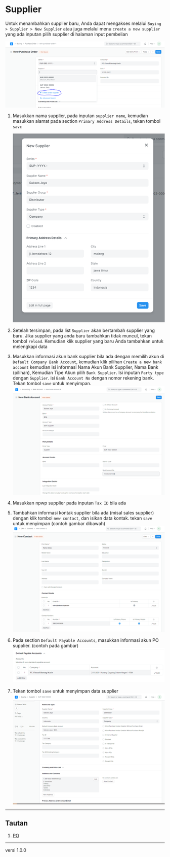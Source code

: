 # Supplier

Untuk menambahkan supplier baru, Anda dapat mengakses melalui `Buying > Supplier > New Supplier` atau juga melalui menu `create a new supplier` yang ada inputan pilih supplier di halaman input pembelian

![](/assets/supplier1.png)

1. Masukkan nama supplier, pada inputan `supplier name`, kemudian masukkan alamat pada section `Primary Address Details`, tekan tombol `savc`
   
   ![](/assets/supplier3.png)

2. Setelah tersimpan, pada list `Supplier` akan bertambah supplier yang baru. Jika supplier yang anda baru tambahkan tidak muncul, tekan tombol `reload`. Kemudian klik supplier yang baru Anda tambahkan untuk melengkapi data

3. Masukkan informasi akun bank supplier bila ada dengan memilih akun di `Default Company Bank Account`, kemudian klik pilihan `Create a new bank account` kemudian isi informasi Nama Akun Bank Supplier, Nama Bank (pilihan), Kemudian Tipe Akun pilih `Bank Supplier`. Isi inputan `Party type` dengan `Supplier`. isi `Bank Account No` dengan nomor rekening bank. Tekan tombol `save` untuk menyimpan.
   ![](/assets/bank1.png)

5. Masukkan npwp supplier pada inputan `Tax ID` bila ada

6. Tambahkan informasi kontak supplier bila ada (misal sales supplier) dengan klik tombol `new contact`, dan isikan data kontak. tekan `save` untuk menyimpan (contoh gambar dibawah)
   ![](/assets/supplier5.png)


7. Pada section `Default Payable Accounts`, masukkan informasi akun PO supplier. (contoh pada gambar)
   ![](/assets/po4.png)

8. Tekan tombol `save` untuk menyimpan data supplier
   ![](/assets/supplier4.png)


------------------
## Tautan
1. [PO](./po.md)

------------------
versi 1.0.0
